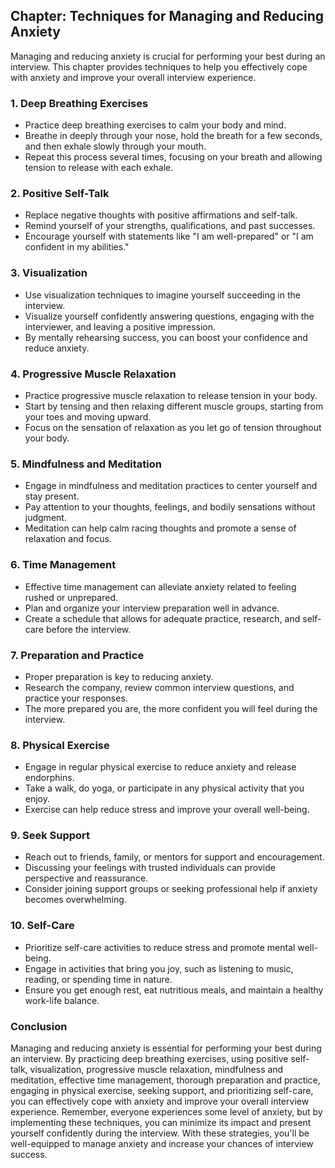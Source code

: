 Chapter: Techniques for Managing and Reducing Anxiety
-----------------------------------------------------

Managing and reducing anxiety is crucial for performing your best during an interview. This chapter provides techniques to help you effectively cope with anxiety and improve your overall interview experience.

### **1. Deep Breathing Exercises**

* Practice deep breathing exercises to calm your body and mind.
* Breathe in deeply through your nose, hold the breath for a few seconds, and then exhale slowly through your mouth.
* Repeat this process several times, focusing on your breath and allowing tension to release with each exhale.

### **2. Positive Self-Talk**

* Replace negative thoughts with positive affirmations and self-talk.
* Remind yourself of your strengths, qualifications, and past successes.
* Encourage yourself with statements like "I am well-prepared" or "I am confident in my abilities."

### **3. Visualization**

* Use visualization techniques to imagine yourself succeeding in the interview.
* Visualize yourself confidently answering questions, engaging with the interviewer, and leaving a positive impression.
* By mentally rehearsing success, you can boost your confidence and reduce anxiety.

### **4. Progressive Muscle Relaxation**

* Practice progressive muscle relaxation to release tension in your body.
* Start by tensing and then relaxing different muscle groups, starting from your toes and moving upward.
* Focus on the sensation of relaxation as you let go of tension throughout your body.

### **5. Mindfulness and Meditation**

* Engage in mindfulness and meditation practices to center yourself and stay present.
* Pay attention to your thoughts, feelings, and bodily sensations without judgment.
* Meditation can help calm racing thoughts and promote a sense of relaxation and focus.

### **6. Time Management**

* Effective time management can alleviate anxiety related to feeling rushed or unprepared.
* Plan and organize your interview preparation well in advance.
* Create a schedule that allows for adequate practice, research, and self-care before the interview.

### **7. Preparation and Practice**

* Proper preparation is key to reducing anxiety.
* Research the company, review common interview questions, and practice your responses.
* The more prepared you are, the more confident you will feel during the interview.

### **8. Physical Exercise**

* Engage in regular physical exercise to reduce anxiety and release endorphins.
* Take a walk, do yoga, or participate in any physical activity that you enjoy.
* Exercise can help reduce stress and improve your overall well-being.

### **9. Seek Support**

* Reach out to friends, family, or mentors for support and encouragement.
* Discussing your feelings with trusted individuals can provide perspective and reassurance.
* Consider joining support groups or seeking professional help if anxiety becomes overwhelming.

### **10. Self-Care**

* Prioritize self-care activities to reduce stress and promote mental well-being.
* Engage in activities that bring you joy, such as listening to music, reading, or spending time in nature.
* Ensure you get enough rest, eat nutritious meals, and maintain a healthy work-life balance.

### Conclusion

Managing and reducing anxiety is essential for performing your best during an interview. By practicing deep breathing exercises, using positive self-talk, visualization, progressive muscle relaxation, mindfulness and meditation, effective time management, thorough preparation and practice, engaging in physical exercise, seeking support, and prioritizing self-care, you can effectively cope with anxiety and improve your overall interview experience. Remember, everyone experiences some level of anxiety, but by implementing these techniques, you can minimize its impact and present yourself confidently during the interview. With these strategies, you'll be well-equipped to manage anxiety and increase your chances of interview success.
